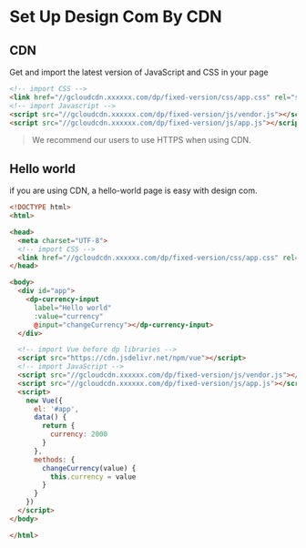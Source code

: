 # Set Up Design Com By CDN

## CDN
Get and import the latest version of JavaScript and CSS in your page

```html
<!-- import CSS -->
<link href="//gcloudcdn.xxxxxx.com/dp/fixed-version/css/app.css" rel="stylesheet">
<!-- import Javascript -->
<script src="//gcloudcdn.xxxxxx.com/dp/fixed-version/js/vendor.js"></script>
<script src="//gcloudcdn.xxxxxx.com/dp/fixed-version/js/app.js"></script>
```
> We recommend our users to use HTTPS when using CDN.

## Hello world
if you are using CDN, a hello-world page is easy with design com.

```html
<!DOCTYPE html>
<html>

<head>
  <meta charset="UTF-8">
  <!-- import CSS -->
  <link href="//gcloudcdn.xxxxxx.com/dp/fixed-version/css/app.css" rel="stylesheet">
</head>

<body>
  <div id="app">
    <dp-currency-input
      label="Hello world"
      :value="currency"
      @input="changeCurrency"></dp-currency-input>
  </div>

  <!-- import Vue before dp libraries -->
  <script src="https://cdn.jsdelivr.net/npm/vue"></script>
  <!-- import JavaScript -->
  <script src="//gcloudcdn.xxxxxx.com/dp/fixed-version/js/vendor.js"></script>
  <script src="//gcloudcdn.xxxxxx.com/dp/fixed-version/js/app.js"></script>
  <script>
    new Vue({
      el: '#app',
      data() {
        return {
          currency: 2000
        }
      },
      methods: {
        changeCurrency(value) {
          this.currency = value
        }
      }
    })
  </script>
</body>

</html>

```
